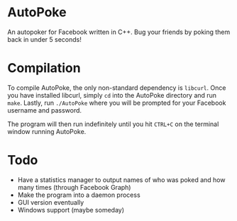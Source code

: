 AutoPoke
========

An autopoker for Facebook written in C++.  Bug your friends by poking them back in under 5 seconds!

Compilation
========
To compile AutoPoke, the only non-standard dependency is ```libcurl```.
Once you have installed libcurl, simply `cd` into the AutoPoke directory and run `make`.
Lastly, run `./AutoPoke` where you will be prompted for your Facebook username and password.

The program will then run indefinitely until you hit `CTRL+C` on the terminal window running AutoPoke.

Todo
========

*   Have a statistics manager to output names of who was poked and how many times (through Facebook Graph)
*   Make the program into a daemon process
*   GUI version eventually
*   Windows support (maybe someday)
